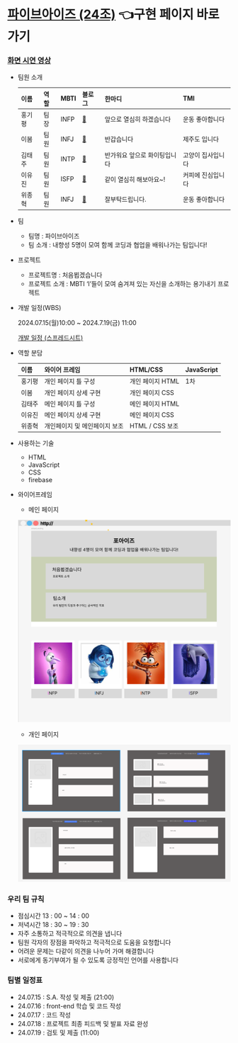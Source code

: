 # [파이브아이즈 (24조)](https://gipyeung.github.io/4i_Mini_Project/index.html) 👈구현 페이지 바로가기
### [화면 시연 영상](youtubelink)

- 팀원 소개 

    | 이름 | 역할 | MBTI | 블로그 | 한마디 | TMI |
    | --- | --- | --- | --- | --- | --- |
    | 홍기평 | 팀장 | INFP | [🔗](https://github.com/gipyeung?tab=repositories) | 앞으로 열심히 하겠습니다 | 운동 좋아합니다 |
    | 이봄 | 팀원 | INFJ | [🔗](https://everyday-spring.com/) | 반갑습니다 | 제주도 입니다 |
    | 김태주 | 팀원 | INTP | [🔗](https://everyday-spring.com/) | 반가워요 앞으로 화이팅입니다 | 고양이 집사입니다 |
    | 이유진 | 팀원 | ISFP | [🔗](https://velog.io/@lee9040s/posts) | 같이 열심히 해보아요~! | 커피에 진심입니다 |
    | 위종혁 | 팀원 | INFJ | [🔗](https://jonghyeok-1.tistory.com/) | 잘부탁드립니다. | 운동 좋아합니다 |


- 팀
    - 팀명 : 파이브아이즈
    - 팀 소개 : 내향성 5명이 모여 함께 코딩과 협업을 배워나가는 팀입니다!
- 프로젝트
    - 프로젝트명 : 처음뵙겠습니다
    - 프로젝트 소개 : MBTI ‘I’들이 모여 숨겨져 있는 자신을 소개하는 용기내기 프로젝트
- 개발 일정(WBS)
    
    2024.07.15(월)10:00 ~ 2024.7.19(금) 11:00
    
    [개발 일정 (스프레드시트)](https://docs.google.com/spreadsheets/d/1uizkycFczUMB-Do1Bqs513TMB4bMPd_PTSxRwhujUjw/edit?usp=sharing)
    
- 역할 분담

    | 이름 | 와이어 프레임 | HTML/CSS | JavaScript |
    | --- | --- | --- | --- |
    | 홍기평 | 개인 페이지 틀 구성 | 개인 페이지 HTML | 1차  |
    | 이봄 | 개인 페이지 상세 구현 | 개인 페이지 CSS |  |
    | 김태주 | 메인 페이지 틀 구성 | 메인 페이지 HTML |  |
    | 이유진 | 메인 페이지 상세 구현 | 메인 페이지 CSS |  |
    | 위종혁 | 개인페이지 및 메인페이지 보조 | HTML / CSS 보조 |  |

- 사용하는 기술
    - HTML
    - JavaScript
    - CSS
    - firebase

- 와이어프레임
    - 메인 페이지
    
    ![메인페이지](./imgs/Wireframe2.png)
    
    - 개인 페이지
    
    ![개인페이지](./imgs/Wireframe1.png)
    
### 우리 팀 규칙

- 점심시간 13 : 00 ~ 14 : 00
- 저녁시간 18 : 30 ~ 19 : 30
- 자주 소통하고 적극적으로 의견을 냅니다
- 팀원 각자의 장점을 파악하고 적극적으로 도움을 요청합니다
- 어려운 문제는 다같이 의견을 나누어 가며 해결합니다
- 서로에게 동기부여가 될 수 있도록 긍정적인 언어를 사용합니다

### 팀별 일정표

- 24.07.15 : S.A. 작성 및 제출 (21:00)
- 24.07.16 : front-end 학습 및 코드 작성
- 24.07.17 : 코드 작성
- 24.07.18 : 프로젝트 최종 피드백 및 발표 자료 완성
- 24.07.19 : 검토 및 제출 (11:00)
